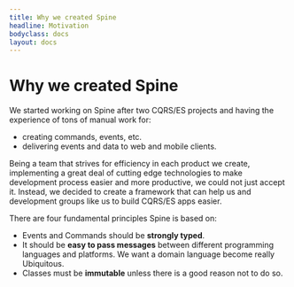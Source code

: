 ```yaml
---
title: Why we created Spine
headline: Motivation
bodyclass: docs
layout: docs
---
```


# Why we created Spine

We started working on Spine after two CQRS/ES projects and having the experience
of tons of manual work for:

 - creating commands, events, etc.
 - delivering events and data to web and mobile clients.

Being a team that strives for efficiency in each product we create, implementing a great deal of
cutting edge technologies to make development process easier and more productive, we could not just accept it.
Instead, we decided to create a framework that can help us and development groups like us to build CQRS/ES apps easier.

There are four fundamental principles Spine is based on:

 - Events and Commands should be **strongly typed**.
 - It should be **easy to pass messages** between different programming languages and platforms. We want a domain language become really Ubiquitous.
 - Classes must be **immutable** unless there is a good reason not to do so.
